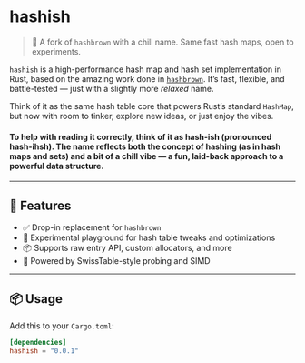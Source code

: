 # hashish

> 🚬 A fork of `hashbrown` with a chill name. Same fast hash maps, open to experiments.

`hashish` is a high-performance hash map and hash set implementation in Rust, based on the amazing work done in [`hashbrown`](https://github.com/rust-lang/hashbrown). It’s fast, flexible, and battle-tested — just with a slightly more *relaxed* name.

Think of it as the same hash table core that powers Rust’s standard `HashMap`, but now with room to tinker, explore new ideas, or just enjoy the vibes.

#### To help with reading it correctly, think of it as hash-ish (pronounced hash-ihsh). The name reflects both the concept of hashing (as in hash maps and sets) and a bit of a chill vibe — a fun, laid-back approach to a powerful data structure.

---

## 🚀 Features

- ✅ Drop-in replacement for `hashbrown`
- 🧪 Experimental playground for hash table tweaks and optimizations
- 📦 Supports raw entry API, custom allocators, and more
- 💨 Powered by SwissTable-style probing and SIMD

---

## 📦 Usage

Add this to your `Cargo.toml`:

```toml
[dependencies]
hashish = "0.0.1"